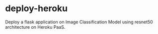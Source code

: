 # deploy-heroku
Deploy a flask application on Image Classification Model using resnet50 architecture on Heroku PaaS.

